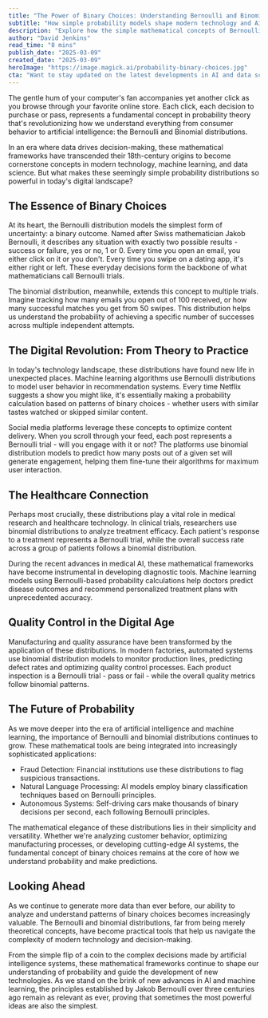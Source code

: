 ```yaml
---
title: "The Power of Binary Choices: Understanding Bernoulli and Binomial Distributions in the Age of AI"
subtitle: "How simple probability models shape modern technology and AI"
description: "Explore how the simple mathematical concepts of Bernoulli and binomial distributions are shaping modern technology, from AI systems to healthcare and quality control. Learn why these foundational probability theories remain crucial in our digital age."
author: "David Jenkins"
read_time: "8 mins"
publish_date: "2025-03-09"
created_date: "2025-03-09"
heroImage: "https://image.magick.ai/probability-binary-choices.jpg"
cta: "Want to stay updated on the latest developments in AI and data science? Follow us on LinkedIn for more insights into how mathematical principles are driving technological innovation."
---
```


The gentle hum of your computer's fan accompanies yet another click as you browse through your favorite online store. Each click, each decision to purchase or pass, represents a fundamental concept in probability theory that's revolutionizing how we understand everything from consumer behavior to artificial intelligence: the Bernoulli and Binomial distributions.

In an era where data drives decision-making, these mathematical frameworks have transcended their 18th-century origins to become cornerstone concepts in modern technology, machine learning, and data science. But what makes these seemingly simple probability distributions so powerful in today's digital landscape?

## The Essence of Binary Choices

At its heart, the Bernoulli distribution models the simplest form of uncertainty: a binary outcome. Named after Swiss mathematician Jakob Bernoulli, it describes any situation with exactly two possible results - success or failure, yes or no, 1 or 0. Every time you open an email, you either click on it or you don't. Every time you swipe on a dating app, it's either right or left. These everyday decisions form the backbone of what mathematicians call Bernoulli trials.

The binomial distribution, meanwhile, extends this concept to multiple trials. Imagine tracking how many emails you open out of 100 received, or how many successful matches you get from 50 swipes. This distribution helps us understand the probability of achieving a specific number of successes across multiple independent attempts.

## The Digital Revolution: From Theory to Practice

In today's technology landscape, these distributions have found new life in unexpected places. Machine learning algorithms use Bernoulli distributions to model user behavior in recommendation systems. Every time Netflix suggests a show you might like, it's essentially making a probability calculation based on patterns of binary choices - whether users with similar tastes watched or skipped similar content.

Social media platforms leverage these concepts to optimize content delivery. When you scroll through your feed, each post represents a Bernoulli trial - will you engage with it or not? The platforms use binomial distribution models to predict how many posts out of a given set will generate engagement, helping them fine-tune their algorithms for maximum user interaction.

## The Healthcare Connection

Perhaps most crucially, these distributions play a vital role in medical research and healthcare technology. In clinical trials, researchers use binomial distributions to analyze treatment efficacy. Each patient's response to a treatment represents a Bernoulli trial, while the overall success rate across a group of patients follows a binomial distribution.

During the recent advances in medical AI, these mathematical frameworks have become instrumental in developing diagnostic tools. Machine learning models using Bernoulli-based probability calculations help doctors predict disease outcomes and recommend personalized treatment plans with unprecedented accuracy.

## Quality Control in the Digital Age

Manufacturing and quality assurance have been transformed by the application of these distributions. In modern factories, automated systems use binomial distribution models to monitor production lines, predicting defect rates and optimizing quality control processes. Each product inspection is a Bernoulli trial - pass or fail - while the overall quality metrics follow binomial patterns.

## The Future of Probability

As we move deeper into the era of artificial intelligence and machine learning, the importance of Bernoulli and binomial distributions continues to grow. These mathematical tools are being integrated into increasingly sophisticated applications:

- Fraud Detection: Financial institutions use these distributions to flag suspicious transactions.
- Natural Language Processing: AI models employ binary classification techniques based on Bernoulli principles.
- Autonomous Systems: Self-driving cars make thousands of binary decisions per second, each following Bernoulli principles.

The mathematical elegance of these distributions lies in their simplicity and versatility. Whether we're analyzing customer behavior, optimizing manufacturing processes, or developing cutting-edge AI systems, the fundamental concept of binary choices remains at the core of how we understand probability and make predictions.

## Looking Ahead

As we continue to generate more data than ever before, our ability to analyze and understand patterns of binary choices becomes increasingly valuable. The Bernoulli and binomial distributions, far from being merely theoretical concepts, have become practical tools that help us navigate the complexity of modern technology and decision-making.

From the simple flip of a coin to the complex decisions made by artificial intelligence systems, these mathematical frameworks continue to shape our understanding of probability and guide the development of new technologies. As we stand on the brink of new advances in AI and machine learning, the principles established by Jakob Bernoulli over three centuries ago remain as relevant as ever, proving that sometimes the most powerful ideas are also the simplest.